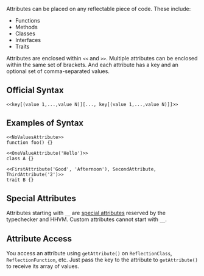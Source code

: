 Attributes can be placed on any reflectable piece of code. These include:

- Functions
- Methods
- Classes
- Interfaces
- Traits

Attributes are enclosed within `<<` and `>>`. Multiple attributes can be enclosed within the same set of brackets. And each attribute has a key and an optional set of comma-separated values. 

## Official Syntax

```
<<key[(value 1,...,value N)][..., key[(value 1,...,value N)]]>>
```

## Examples of Syntax

```
<<NoValuesAttribute>>
function foo() {}
```

```
<<OneValueAttribute('Hello')>>
class A {}
```

```
<<FirstAttribute('Good', 'Afternoon'), SecondAttribute, ThirdAttribute('2')>>
trait B {}
```

## Special Attributes

Attributes starting with `__` are [special attributes](04-special.md) reserved by the typechecker and HHVM. Custom attributes cannot start with `__`.

## Attribute Access

You access an attribute using `getAttribute()` on `ReflectionClass`, `ReflectionFunction`, etc. Just pass the key to the attribute to `getAttribute()` to receive its array of values.
